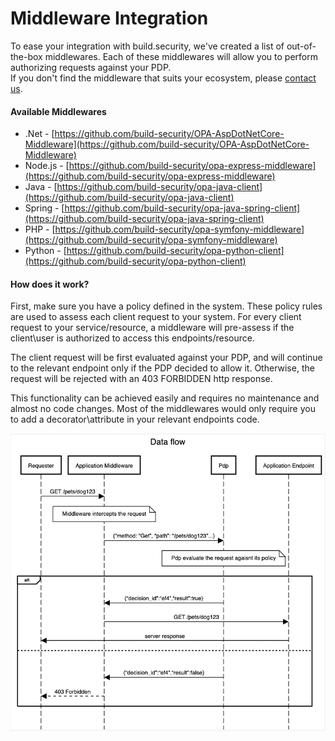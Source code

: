 # Middleware Integration

To ease your integration with build.security, we've created a list of out-of-the-box middlewares. Each of these middlewares will allow you to perform authorizing requests against your PDP.   
If you don't find the middleware that suits your ecosystem, please [contact us](https://build.security/contact-us/).

#### Available Middlewares

* .Net - [https://github.com/build-security/OPA-AspDotNetCore-Middleware](https://github.com/build-security/OPA-AspDotNetCore-Middleware)
* Node.js - [https://github.com/build-security/opa-express-middleware](https://github.com/build-security/opa-express-middleware)
* Java - [https://github.com/build-security/opa-java-client](https://github.com/build-security/opa-java-client)
* Spring - [https://github.com/build-security/opa-java-spring-client](https://github.com/build-security/opa-java-spring-client)
* PHP - [https://github.com/build-security/opa-symfony-middleware](https://github.com/build-security/opa-symfony-middleware)
* Python - [https://github.com/build-security/opa-python-client](https://github.com/build-security/opa-python-client)

#### How does it work?

First, make sure you have a policy defined in the system. These policy rules are used to assess each client request to your system. For every client request to your service/resource, a middleware will pre-assess if the client\user is authorized to access this endpoints/resource.

The client request will be first evaluated against your PDP, and will continue to the relevant endpoint only if the PDP decided to allow it. Otherwise, the request will be rejected with an 403 FORBIDDEN http response.

This functionality can be achieved easily and requires no maintenance and almost no code changes. Most of the middlewares would only require you to add a decorator\attribute in your relevant endpoints code.

![](../../.gitbook/assets/data-flow.png)

#### 



